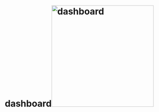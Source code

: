 # dashboard<img width="320" alt="dashboard" src="https://github.com/nayan-ohri/dashboard/assets/128474094/7fc33e29-c6f8-4c0b-8fc8-0015b1fe4b95">
